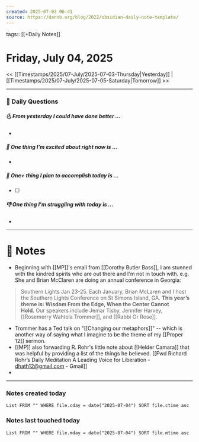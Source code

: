 ```yaml
---
created: 2025-07-03 06:41
source: https://dannb.org/blog/2022/obsidian-daily-note-template/
---
```

 tags:: [[+Daily Notes]]

# Friday, July 04, 2025

<< [[Timestamps/2025/07-July/2025-07-03-Thursday|Yesterday]] | [[Timestamps/2025/07-July/2025-07-05-Saturday|Tomorrow]] >>

---
### 📅 Daily Questions
##### 🌜 From yesterday I could have done better … 
- 

##### 🙌 One thing I'm excited about right now is …
- 

##### 🚀 One+ thing I plan to accomplish today is …
- [ ] 

##### 👎 One thing I'm struggling with today is …
- 

---
# 📝 Notes
- Beginning with [[MP]]'s email from [[Dorothy Butler Bass]], I am stunned with the kindred spirits who are out there and I'm not in touch with. e.g. She and Brian McClaren are doing an annual conference in Georgia:
> Southern Lights Jan 23-25. Each January, Brian McLaren and I host the Southern Lights Conference on St Simons Island, GA. **This year’s theme is: Wisdom From the Edge, When the Center Cannot Hold.** Our speakers include Jemar Tisby, Jennifer Harvey, [[Rosemerry Wahtola Trommer]], and [[Rabbi Or Rose]].
- Trommer has a Ted talk on "[[Changing our metaphors]]" -- which is another way of saying what I imagine to be the theme of my [[Proper 12]] sermon.  
- [[MP]] also forwarding R. Rohr's little note about [[Helder Camara]] that was helpful by providing a list of the things he believed. [[Fwd Richard Rohr’s Daily Meditation A Leading Voice for Liberation - dhath12@gmail.com - Gmail]]
- 

---
### Notes created today
```dataview
List FROM "" WHERE file.cday = date("2025-07-04") SORT file.ctime asc
```

### Notes last touched today
```dataview
List FROM "" WHERE file.mday = date("2025-07-04") SORT file.mtime asc
```

